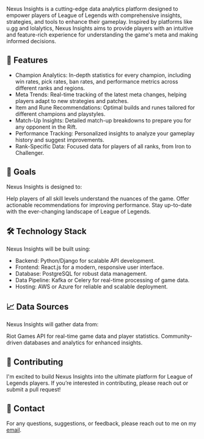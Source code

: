 Nexus Insights is a cutting-edge data analytics platform designed to empower players of League of Legends with comprehensive insights, strategies, and tools to enhance their gameplay. Inspired by platforms like u.gg and lolalytics, Nexus Insights aims to provide players with an intuitive and feature-rich experience for understanding the game's meta and making informed decisions.

## 🚀 Features
- Champion Analytics: In-depth statistics for every champion, including win rates, pick rates, ban rates, and performance metrics across different ranks and regions.
- Meta Trends: Real-time tracking of the latest meta changes, helping players adapt to new strategies and patches.
- Item and Rune Recommendations: Optimal builds and runes tailored for different champions and playstyles.
- Match-Up Insights: Detailed match-up breakdowns to prepare you for any opponent in the Rift.
- Performance Tracking: Personalized insights to analyze your gameplay history and suggest improvements.
- Rank-Specific Data: Focused data for players of all ranks, from Iron to Challenger.

## 🎯 Goals
Nexus Insights is designed to:

Help players of all skill levels understand the nuances of the game.
Offer actionable recommendations for improving performance.
Stay up-to-date with the ever-changing landscape of League of Legends.

## 🛠️ Technology Stack
Nexus Insights will be built using:

- Backend: Python/Django for scalable API development.
- Frontend: React.js for a modern, responsive user interface.
- Database: PostgreSQL for robust data management.
- Data Pipeline: Kafka or Celery for real-time processing of game data.
- Hosting: AWS or Azure for reliable and scalable deployment.

## 📈 Data Sources
Nexus Insights will gather data from:

Riot Games API for real-time game data and player statistics.
Community-driven databases and analytics for enhanced insights.

## 🤝 Contributing
I'm excited to build Nexus Insights into the ultimate platform for League of Legends players. If you’re interested in contributing, please reach out or submit a pull request!

## 📧 Contact
For any questions, suggestions, or feedback, please reach out to me on my [email](jordan.boulton1@outlook.com).
